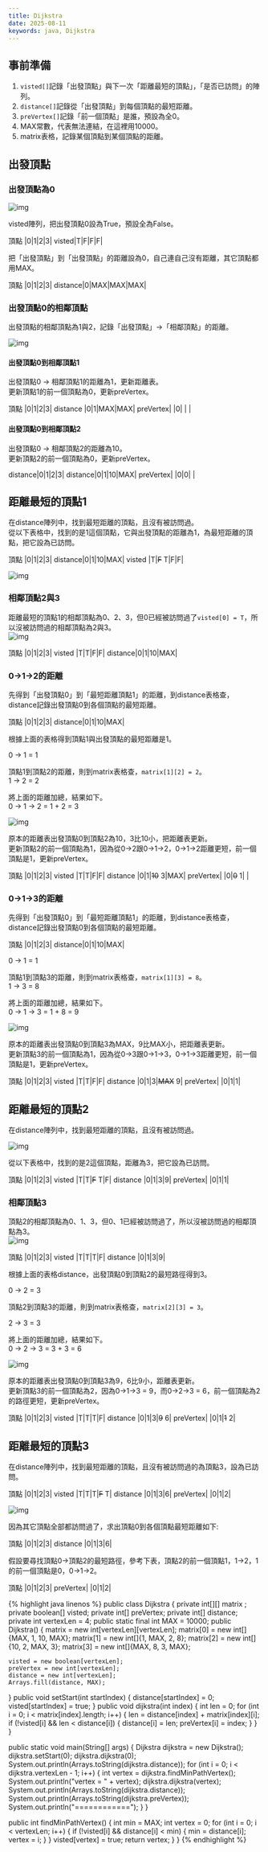 ```yaml
---
title: Dijkstra
date: 2025-08-11
keywords: java, Dijkstra
---
```

## 事前準備
1. `visted[]`記錄「出發頂點」與下一次「距離最短的頂點」，「是否已訪問」的陣列。
2. `distance[]`記錄從「出發頂點」到每個頂點的最短距離。
3. `preVertex[]`記錄「前一個頂點」是誰，預設為全0。
4. MAX常數，代表無法連結，在這裡用10000。
5. matrix表格，記錄某個頂點到某個頂點的距離。

## 出發頂點
### 出發頂點為0
![img]({{site.imgurl}}/java_datastruct/dijs1.png)

visted陣列，把出發頂點0設為True，預設全為False。<br>

頂點   |0|1|2|3|
visted|T|F|F|F|

把「出發頂點」到「出發頂點」的距離設為0，自己連自己沒有距離，其它頂點都用MAX。<br>

頂點     |0|1|2|3|
distance|0|MAX|MAX|MAX|

### 出發頂點0的相鄰頂點
出發頂點的相鄰頂點為1與2，記錄「出發頂點」→「相鄰頂點」的距離。<br>

![img]({{site.imgurl}}/java_datastruct/dijs2.png)

#### 出發頂點0到相鄰頂點1
出發頂點0 → 相鄰頂點1的距離為1，更新距離表。<br>
更新頂點1的前一個頂點為0，更新preVertex。<br>

頂點      |0|1|2|3|
distance |0|1|MAX|MAX|
preVertex| |0| | |

#### 出發頂點0到相鄰頂點2
出發頂點0 → 相鄰頂點2的距離為10。<br>
更新頂點2的前一個頂點為0，更新preVertex。<br>

distance|0|1|2|3|
distance|0|1|10|MAX|
preVertex| |0|0| |

## 距離最短的頂點1
在distance陣列中，找到最短距離的頂點，且沒有被訪問過。<br>
從以下表格中，找到的是1這個頂點，它與出發頂點的距離為1，為最短距離的頂點，把它設為已訪問。<br>

頂點     |0|1|2|3|
distance|0|1|10|MAX|
visted  |T|~~F~~ T|F|F|

![img]({{site.imgurl}}/java_datastruct/dijs3.png)

### 相鄰頂點2與3
距離最短的頂點1的相鄰頂點為0、2、3，但0已經被訪問過了`visted[0] = T`，所以沒被訪問過的相鄰頂點為2與3。<br>
![img]({{site.imgurl}}/java_datastruct/dijs4.png)

頂點     |0|1|2|3|
visted  |T|T|F|F|
distance|0|1|10|MAX|

### 0→1→2的距離
先得到「出發頂點0」到「最短距離頂點1」的距離，到distance表格查，distance記錄出發頂點0到各個頂點的最短距離。<br>

頂點     |0|1|2|3|
distance|0|1|10|MAX|

根據上面的表格得到頂點1與出發頂點的最短距離是1。<br>

0 → 1 = 1<br>

頂點1到頂點2的距離，則到matrix表格查，`matrix[1][2] = 2`。<br>
1 → 2 = 2<br>

將上面的距離加總，結果如下。<br>
0 → 1 → 2 = 1 \+ 2 = 3<br>

![img]({{site.imgurl}}/java_datastruct/dijs5.png)<br>

原本的距離表出發頂點0到頂點2為10，3比10小，把距離表更新。<br>
更新頂點2的前一個頂點為1，因為從0→2跟0→1→2，0→1→2距離更短，前一個頂點是1，更新preVertex。<br>

頂點      |0|1|2|3|
visted   |T|T|F|F|
distance |0|1|~~10~~ 3|MAX|
preVertex| |0|~~0~~ 1| |

### 0→1→3的距離
先得到「出發頂點0」到「最短距離頂點1」的距離，到distance表格查，distance記錄出發頂點0到各個頂點的最短距離。<br>

頂點     |0|1|2|3|
distance|0|1|10|MAX|

0 → 1 = 1<br>

頂點1到頂點3的距離，則到matrix表格查，`matrix[1][3] = 8`。<br>
1 → 3 = 8<br>

將上面的距離加總，結果如下。<br>
0 → 1 → 3 = 1 \+ 8 = 9 <br>

![img]({{site.imgurl}}/java_datastruct/dijs6.png)

原本的距離表出發頂點0到頂點3為MAX，9比MAX小，把距離表更新。<br>
更新頂點3的前一個頂點為1，因為從0→3跟0→1→3，0→1→3距離更短，前一個頂點是1，更新preVertex。<br>

頂點      |0|1|2|3|
visted   |T|T|F|F|
distance |0|1|3|~~MAX~~ 9|
preVertex| |0|1|1|

## 距離最短的頂點2
在distance陣列中，找到最短距離的頂點，且沒有被訪問過。<br>

![img]({{site.imgurl}}/java_datastruct/dijs7.png)

從以下表格中，找到的是2這個頂點，距離為3，把它設為已訪問。<br>

頂點      |0|1|2|3|
visted   |T|T|~~F~~ T|F|
distance |0|1|3|9|
preVertex| |0|1|1|

### 相鄰頂點3
頂點2的相鄰頂點為0、1、3，但0、1已經被訪問過了，所以沒被訪問過的相鄰頂點為3。<br>
![img]({{site.imgurl}}/java_datastruct/dijs8.png)<br>

頂點      |0|1|2|3|
visted   |T|T|T|F|
distance |0|1|3|9|

根據上面的表格distance，出發頂點0到頂點2的最短路徑得到3。<br>

0 → 2 = 3 <br>

頂點2到頂點3的距離，則到matrix表格查，`matrix[2][3] = 3`。<br>

2 → 3 = 3 <br>

將上面的距離加總，結果如下。<br>
0 → 2 → 3 = 3 + 3 = 6 <br>

![img]({{site.imgurl}}/java_datastruct/dijs9.png)

原本的距離表出發頂點0到頂點3為9，6比9小，距離表更新。<br>
更新頂點3的前一個頂點為2，因為0→1→3 = 9，而0→2→3 = 6，前一個頂點為2的路徑更短，更新preVertex。<br>

頂點      |0|1|2|3|
visted   |T|T|T|F|
distance |0|1|3|~~9~~ 6|
preVertex| |0|1|~~1~~ 2|

## 距離最短的頂點3
在distance陣列中，找到最短距離的頂點，且沒有被訪問過的為頂點3，設為已訪問。<br>

頂點      |0|1|2|3|
visted   |T|T|T|~~F~~ T|
distance |0|1|3|6|
preVertex| |0|1|2|

![img]({{site.imgurl}}/java_datastruct/dijs10.png)<br>

因為其它頂點全部都訪問過了，求出頂點0到各個頂點最短距離如下:<br>

頂點      |0|1|2|3|
distance |0|1|3|6|

假設要尋找頂點0→頂點2的最短路徑，參考下表，頂點2的前一個頂點1，1→2，1的前一個頂點是0，0→1→2。<br>

頂點      |0|1|2|3|
preVertex| |0|1|2|

{% highlight java linenos %}
public class Dijkstra {
  private int[][] matrix ;
  private boolean[] visted;
  private int[] preVertex;
  private int[] distance;
  private int vertexLen = 4;
  public static final int MAX = 10000;
  public Dijkstra() {
    matrix = new int[vertexLen][vertexLen];
    matrix[0] = new int[]{MAX, 1, 10, MAX};
    matrix[1] = new int[]{1, MAX, 2, 8};
    matrix[2] = new int[]{10, 2, MAX, 3};
    matrix[3] = new int[]{MAX, 8, 3, MAX};

    visted = new boolean[vertexLen];
    preVertex = new int[vertexLen];
    distance = new int[vertexLen];
    Arrays.fill(distance, MAX);
  }
  public void setStart(int startIndex) {
    distance[startIndex] = 0;
    visted[startIndex] = true;
  }
  public void dijkstra(int index) {
    int len = 0;
    for (int i = 0; i < matrix[index].length; i++) {
      len = distance[index] + matrix[index][i];
      if (!visted[i] && len < distance[i]) {
        distance[i] = len;
        preVertex[i] = index;
      }
    }
  }

  public static void main(String[] args) {
    Dijkstra dijkstra = new Dijkstra();
    dijkstra.setStart(0);
    dijkstra.dijkstra(0);
    System.out.println(Arrays.toString(dijkstra.distance));
    for (int i = 0; i < dijkstra.vertexLen - 1; i++) {
      int vertex = dijkstra.findMinPathVertex();
      System.out.println("vertex = " + vertex);
      dijkstra.dijkstra(vertex);
      System.out.println(Arrays.toString(dijkstra.distance));
      System.out.println(Arrays.toString(dijkstra.preVertex));
      System.out.println("============");
    }
  }

  public int findMinPathVertex() {
    int min = MAX;
    int vertex = 0;
    for (int i = 0; i < vertexLen; i++) {
      if (!visted[i] && distance[i] < min) {
        min = distance[i];
        vertex = i;
      }
    }
    visted[vertex] = true;
    return vertex;
  }
}
{% endhighlight %}